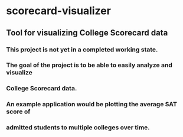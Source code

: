 # scorecard-visualizer

## Tool for visualizing College Scorecard data

### This project is not yet in a completed working state.

### The goal of the project is to be able to easily analyze and visualize
### College Scorecard data.

### An example application would be plotting the average SAT score of
### admitted students to multiple colleges over time.
